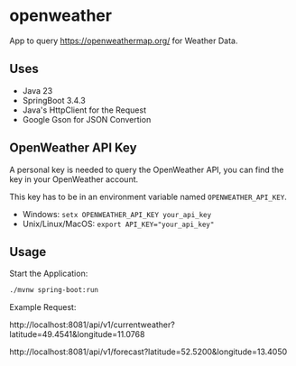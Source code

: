 # openweather

App to query https://openweathermap.org/ for Weather Data.

## Uses

- Java 23
- SpringBoot 3.4.3
- Java's HttpClient for the Request
- Google Gson for JSON Convertion

## OpenWeather API Key

A personal key is needed to query the OpenWeather API, you can find the key in your OpenWeather account.

This key has to be in an environment variable named `OPENWEATHER_API_KEY`.

- Windows: `setx OPENWEATHER_API_KEY your_api_key`
- Unix/Linux/MacOS: `export API_KEY="your_api_key"`

## Usage

Start the Application:

```bash
./mvnw spring-boot:run
```

Example Request:

http://localhost:8081/api/v1/currentweather?latitude=49.4541&longitude=11.0768

http://localhost:8081/api/v1/forecast?latitude=52.5200&longitude=13.4050
